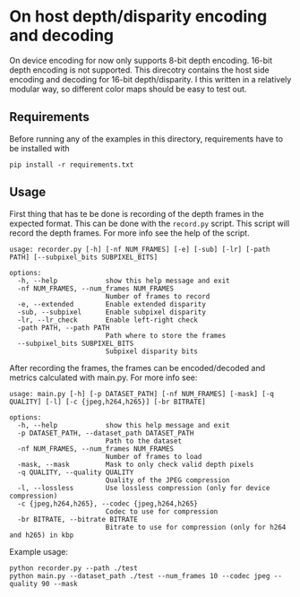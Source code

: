 # On host depth/disparity encoding and decoding

On device encoding for now only supports 8-bit depth encoding. 16-bit depth encoding is not supported.
This direcotry contains the host side encoding and decoding for 16-bit depth/disparity.
I this written in a relatively modular way, so different color maps should be easy to test out.


## Requirements
Before running any of the examples in this directory, requirements have to be installed with
```
pip install -r requirements.txt
```

## Usage
First thing that has te be done is recording of the depth frames in the expected format.
This can be done with the `record.py` script. This script will record the depth frames.
For more info see the help of the script.
```
usage: recorder.py [-h] [-nf NUM_FRAMES] [-e] [-sub] [-lr] [-path PATH] [--subpixel_bits SUBPIXEL_BITS]

options:
  -h, --help            show this help message and exit
  -nf NUM_FRAMES, --num_frames NUM_FRAMES
                        Number of frames to record
  -e, --extended        Enable extended disparity
  -sub, --subpixel      Enable subpixel disparity
  -lr, --lr_check       Enable left-right check
  -path PATH, --path PATH
                        Path where to store the frames
  --subpixel_bits SUBPIXEL_BITS
                        Subpixel disparity bits
```

After recording the frames, the frames can be encoded/decoded and metrics calculated with main.py.
For more info see:
```
usage: main.py [-h] [-p DATASET_PATH] [-nf NUM_FRAMES] [-mask] [-q QUALITY] [-l] [-c {jpeg,h264,h265}] [-br BITRATE]

options:
  -h, --help            show this help message and exit
  -p DATASET_PATH, --dataset_path DATASET_PATH
                        Path to the dataset
  -nf NUM_FRAMES, --num_frames NUM_FRAMES
                        Number of frames to load
  -mask, --mask         Mask to only check valid depth pixels
  -q QUALITY, --quality QUALITY
                        Quality of the JPEG compression
  -l, --lossless        Use lossless compression (only for device compression)
  -c {jpeg,h264,h265}, --codec {jpeg,h264,h265}
                        Codec to use for compression
  -br BITRATE, --bitrate BITRATE
                        Bitrate to use for compression (only for h264 and h265) in kbp
```

Example usage:
```
python recorder.py --path ./test
python main.py --dataset_path ./test --num_frames 10 --codec jpeg --quality 90 --mask
```

